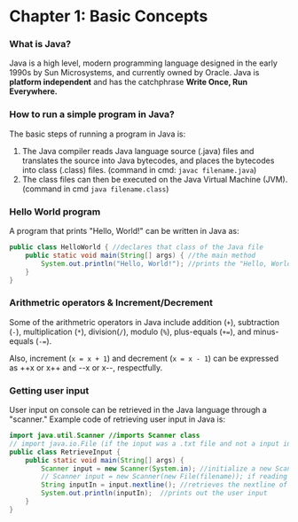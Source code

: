 # Chapter 1: Basic Concepts 

### What is Java? 
Java is a high level, modern programming language designed in the early 1990s by Sun Microsystems, and currently owned by Oracle. Java is **platform independent** and has the catchphrase **Write Once, Run Everywhere.** 

### How to run a simple program in Java? 
The basic steps of running a program in Java is:

  1. The Java compiler reads Java language source (.java) files and translates the source into Java bytecodes, and places the bytecodes into class (.class) files. (command in cmd: `javac filename.java`)
  2. The class files can then be executed on the Java Virtual Machine (JVM). (command in cmd `java filename.class`)

### Hello World program 
A program that prints "Hello, World!" can be written in Java as: 

```Java
public class HelloWorld { //declares that class of the Java file
    public static void main(String[] args) { //the main method 
        System.out.println("Hello, World!"); //prints the "Hello, World!" statement onto console. 
    }
}
```

### Arithmetric operators & Increment/Decrement
Some of the arithmetric operators in Java include addition (`+`), subtraction (`-`), multiplication (`*`), division(`/`), modulo (`%`), plus-equals (`+=`), and minus-equals (`-=`). 

Also, increment (`x = x + 1`) and decrement (`x = x - 1`) can be expressed as ++x or x++ and --x or x--, respectfully. 

### Getting user input
User input on console can be retrieved in the Java language through a "scanner." Example code of retrieving user input in Java is: 

```Java
import java.util.Scanner //imports Scanner class 
// import java.io.File (if the input was a .txt file and not a input in console)
public class RetrieveInput {
    public static void main(String[] args) {
        Scanner input = new Scanner(System.in); //initialize a new Scanner instance onto the main class
        // Scanner input = new Scanner(new File(filename)); if reading a .txt file. 
        String inputIn = input.nextline(); //retrieves the nextline of the input on console (assuming it was a String). 
        System.out.println(inputIn);  //prints out the user input 
    }
}
``` 



      
